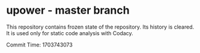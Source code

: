 # upower - master branch

This repository contains frozen state of the repository.
Its history is cleared. It is used only for static code
analysis with Codacy.

Commit Time: 1703743073